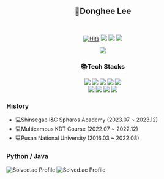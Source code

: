 <div align="center">
<h2>🌱Donghee Lee</h2><br>
  
[![Hits](https://hits.seeyoufarm.com/api/count/incr/badge.svg?url=https%3A%2F%2Fgithub.com%2Fkklee0930%2Fhit-counter&count_bg=%232C3F49&title_bg=%2361BCFF&icon_color=%23E7E7E7&title=hits&edge_flat=false)](https://hits.seeyoufarm.com)
<a href="https://pseudocode0930.tistory.com/" target="_blank"><img src="https://img.shields.io/badge/Blog-000000?style=flat&logo=tistory&logoColor=white"/></a>
<a href="https://www.instagram.com/heeddong_2/" target="_blank"><img src="https://img.shields.io/badge/Instagram-E4405F?flat&logo=instagram&logoColor=white"/></a>
<a href='mailto:kklee0930@pusan.ac.kr' target="_blank"><img src="https://img.shields.io/badge/email-EA4335?style=flat&logo=Gmail&logoColor=white"/></a>

![](https://github-readme-stats-sigma-five.vercel.app/api/top-langs/?username=kklee0930&theme=nord&layout=compact)

<h3>📚Tech Stacks</h3>
<img src="https://img.shields.io/badge/JAVA-007396?style=for-the-badge&logo=java&logoColor=white">
<img src="https://img.shields.io/badge/python-3776AB?style=for-the-badge&logo=python&logoColor=white">
<img src="https://img.shields.io/badge/html5-E34F26?style=for-the-badge&logo=html5&logoColor=white">
<img src="https://img.shields.io/badge/css3-1572B6?style=for-the-badge&logo=css3&logoColor=white">
<img src="https://img.shields.io/badge/Spring boot-6DB33F?style=for-the-badge&logo=spring boot&logoColor=white">
<br>
<img src="https://img.shields.io/badge/redis-DC382D?style=for-the-badge&logo=redis&logoColor=white">
<img src="https://img.shields.io/badge/mysql-4479A1?style=for-the-badge&logo=mysql&logoColor=white">
<img src="https://img.shields.io/badge/django-092E20?style=for-the-badge&logo=django&logoColor=white">
<img src="https://img.shields.io/badge/git-F05032?style=for-the-badge&logo=git&logoColor=white">
</div>

### History
- 💻Shinsegae I&C Spharos Academy (2023.07 ~ 2023.12)
- 💻Multicampus KDT Course (2022.07 ~ 2022.12)
- 💻Pusan National University (2016.03 ~ 2022.08)

### Python / Java
![Solved.ac Profile](http://mazassumnida.wtf/api/v2/generate_badge?boj=kklee0930)
![Solved.ac Profile](http://mazassumnida.wtf/api/v2/generate_badge?boj=kklee0930_2)
